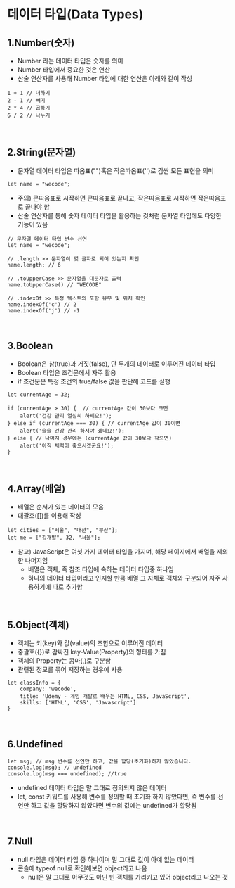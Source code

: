 # 데이터 타입(Data Types)

## 1.Number(숫자)

- Number 라는 데이터 타입은 숫자를 의미
- Number 타입에서 중요한 것은 연산
- 산술 연산자를 사용해 Number 타입에 대한 연산은 아래와 같이 작성

```
1 + 1 // 더하기
2 - 1 // 빼기
2 * 4 // 곱하기
6 / 2 // 나누기
```

<br>

## 2.String(문자열)

- 문자열 데이터 타입은 따옴표("")혹은 작은따옴표('')로 감싼 모든 표현을 의미

```
let name = "wecode";
```

- 주의) 큰따옴표로 시작하면 큰따옴표로 끝나고, 작은따옴표로 시작하면 작은따옴표로 끝나야 함
- 산술 연산자를 통해 숫자 데이터 타입을 활용하는 것처럼 문자열 타입에도 다양한 기능이 있음

```
// 문자열 데이터 타입 변수 선언
let name = "wecode";

// .length >> 문자열이 몇 글자로 되어 있는지 확인
name.length; // 6

// .toUpperCase >> 문자열을 대문자로 출력
name.toUpperCase() // "WECODE"

// .indexOf >> 특정 텍스트의 포함 유무 및 위치 확인
name.indexOf('c') // 2
name.indexOf('j') // -1
```

<br>

## 3.Boolean

- Boolean은 참(true)과 거짓(false), 단 두개의 데이터로 이루어진 데이터 타입
- Boolean 타입은 조건문에서 자주 활용
- if 조건문은 특정 조건의 true/false 값을 판단해 코드를 실행

```
let currentAge = 32;

if (currentAge > 30) {  // currentAge 값이 30보다 크면
	alert('건강 관리 열심히 하세요!');
} else if (currentAge === 30) { // currentAge 값이 30이면
	alert('슬슬 건강 관리 하셔야 겠네요!');
} else { // 나머지 경우에는 (currentAge 값이 30보다 작으면)
	alert('아직 체력이 좋으시겠군요!');
}
```

<br>

## 4.Array(배열)

- 배열은 순서가 있는 데이터의 모음
- 대괄호([])를 이용해 작성

```
let cities = ["서울", "대전", "부산"];
let me = ["김개발", 32, "서울"];
```

- 참고) JavaScript은 여섯 가지 데이터 타입을 가지며, 해당 페이지에서 배열을 제외한 나머지임
  - 배열은 객체, 즉 참조 타입에 속하는 데이터 타입중 하나임
  - 하나의 데이터 타입이라고 인지할 만큼 배열 그 자체로 객체와 구분되어 자주 사용하기에 따로 추가함

<br>

## 5.Object(객체)

- 객체는 키(key)와 값(value)의 조합으로 이루어진 데이터
- 중괄호({})로 감싸진 key-Value(Property)의 형태를 가짐
- 객체의 Property는 콤마(,)로 구분함
- 관련된 정모를 묶어 저장하는 경우에 사용

```
let classInfo = {
	company: 'wecode',
	title: 'Udemy - 게임 개발로 배우는 HTML, CSS, JavaScript',
	skills: ['HTML', 'CSS', 'Javascript']
}
```

<br>

## 6.Undefined

```
let msg; // msg 변수를 선언만 하고, 값을 할당(초기화)하지 않았습니다.
console.log(msg); // undefined
console.log(msg === undefined); //true
```

- undefined 데이터 타입은 말 그대로 정의되지 않은 데이터
- let, const 키워드를 사용해 변수를 정의할 때 초기화 하지 않았다면, 즉 변수를 선언만 하고 값을 할당하지 않았다면 변수의 값에는 undefined가 할당됨

<br>

## 7.Null

- null 타입은 데이터 타입 중 하나이며 말 그대로 값이 아예 없는 데이터
- 콘솔에 typeof null로 확인해보면 object라고 나옴
  - null은 말 그대로 아무것도 아닌 빈 객체를 가리키고 있어 object라고 나오는 것
